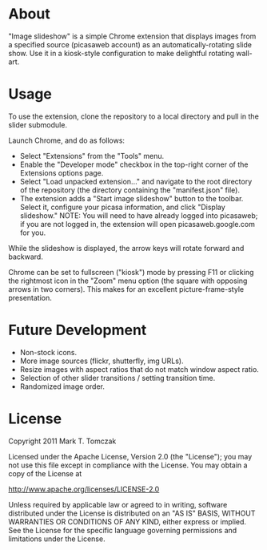 About
=====

"Image slideshow" is a simple Chrome extension that displays images from a
specified source (picasaweb account) as an automatically-rotating slide show.
Use it in a kiosk-style configuration to make delightful rotating wall-art.

Usage
=====

To use the extension, clone the repository to a local directory and pull in
the slider submodule.

Launch Chrome, and do as follows:

* Select "Extensions" from the "Tools" menu.
* Enable the "Developer mode" checkbox in the top-right corner of the Extensions
  options page.
* Select "Load unpacked extension..." and navigate to the root directory of the
  repository (the directory containing the "manifest.json" file).
* The extension adds a "Start image slideshow" button to the toolbar. Select
  it, configure your picasa information, and click "Display slideshow." NOTE:
  You will need to have already logged into picasaweb; if you are not logged in,
  the extension will open picasaweb.google.com for you.

While the slideshow is displayed, the arrow keys will rotate forward and
backward.

Chrome can be set to fullscreen ("kiosk") mode by pressing F11 or clicking the
rightmost icon in the "Zoom" menu option (the square with opposing arrows in
two corners). This makes for an excellent picture-frame-style presentation.

Future Development
==================

* Non-stock icons.
* More image sources (flickr, shutterfly, img URLs).
* Resize images with aspect ratios that do not match window aspect ratio.
* Selection of other slider transitions / setting transition time.
* Randomized image order.

License
=======

Copyright 2011 Mark T. Tomczak

Licensed under the Apache License, Version 2.0 (the "License");
you may not use this file except in compliance with the License.
You may obtain a copy of the License at

http://www.apache.org/licenses/LICENSE-2.0

Unless required by applicable law or agreed to in writing, software
distributed under the License is distributed on an "AS IS" BASIS,
WITHOUT WARRANTIES OR CONDITIONS OF ANY KIND, either express or implied.
See the License for the specific language governing permissions and
limitations under the License.
